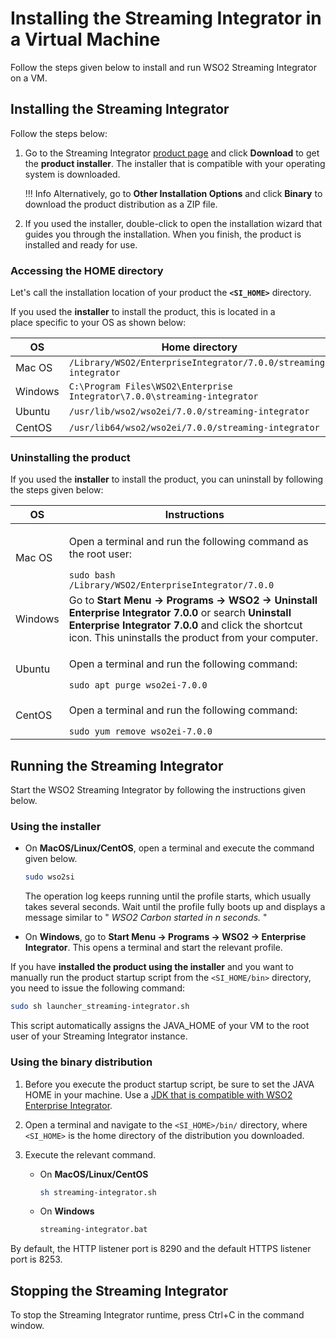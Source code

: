 # Installing the Streaming Integrator in a Virtual Machine

Follow the steps given below to install and run WSO2 Streaming Integrator on a VM.

## Installing the Streaming Integrator

Follow the steps below:

1. Go to the Streaming Integrator [product page](https://wso2.com/integration/streaming-integrator/) and click **Download** to get the **product installer**. The installer that is compatible with your operating system is downloaded.

    !!! Info
        Alternatively, go to **Other Installation Options** and click **Binary** to download the product distribution as a ZIP file.

2. If you used the installer, double-click to open the installation wizard that guides you through the installation. When you finish, the product is installed and ready for use.

### Accessing the HOME directory

Let's call the installation location of your product the **`<SI_HOME>`** directory.

If you used the **installer** to install the product, this is located in a place specific to your OS as shown below:

<table style="width:100%;">
   <colgroup>
      <col style="width: 9%" />
      <col style="width: 90%" />
   </colgroup>
   <thead>
      <tr class="header">
         <th>OS</th>
         <th>Home directory</th>
      </tr>
   </thead>
   <tbody>
      <tr class="odd">
         <td>Mac OS</td>
         <td><code>/Library/WSO2/EnterpriseIntegrator/7.0.0/streaming-integrator</code></td>
      </tr>
      <tr class="even">
         <td>Windows</td>
         <td><code>C:\Program Files\WSO2\Enterprise Integrator\7.0.0\streaming-integrator</code></td>
      </tr>
      <tr class="odd">
         <td>Ubuntu</td>
         <td><code>/usr/lib/wso2/wso2ei/7.0.0/streaming-integrator</code></td>
      </tr>
      <tr class="even">
         <td>CentOS</td>
         <td><code>/usr/lib64/wso2/wso2ei/7.0.0/streaming-integrator</code></td>
      </tr>
   </tbody>
</table>

### Uninstalling the product

If you used the **installer** to install the product, you can uninstall by following the steps given below:

<table>
<thead>
<tr class="header">
<th>OS</th>
<th>Instructions</th>
</tr>
</thead>
<tbody>
<tr class="odd">
<td>Mac OS</td>
<td><div class="content-wrapper">
<p>Open a terminal and run the following command as the root user:</p>
    <code>sudo bash /Library/WSO2/EnterpriseIntegrator/7.0.0</code>
</div>
</div>
</div></td>
</tr>
<tr class="even">
<td>Windows</td>
<td>Go to <strong>Start Menu -&gt; Programs -&gt; WSO2 -&gt; Uninstall Enterprise Integrator 7.0.0</strong> or search <strong>Uninstall Enterprise Integrator 7.0.0</strong> and click the shortcut icon. This uninstalls the product from your computer.</td>
</tr>
<tr class="odd">
<td>Ubuntu</td>
<td><div class="content-wrapper">
<p>Open a terminal and run the following command:</p>
    <code>sudo apt purge wso2ei-7.0.0</code>
</div>
</div>
</div></td>
</tr>
<tr class="even">
<td>CentOS</td>
<td><div class="content-wrapper">
<p>Open a terminal and run the following command:</p>
    <code>sudo yum remove wso2ei-7.0.0</code>
</div>
</div>
</div></td>
</tr>
</tbody>
</table>

## Running the Streaming Integrator

Start the WSO2 Streaming Integrator by following the instructions given below.

### Using the installer

* On **MacOS/Linux/CentOS**, open a terminal and execute the command given below.
  ```bash
  sudo wso2si
  ```
  The operation log keeps running until the profile starts, which usually
       takes several seconds. Wait until the profile fully boots up and
       displays a message similar to " *WSO2 Carbon started in n seconds.* "

* On **Windows**, go to **Start Menu -> Programs -> WSO2 -> Enterprise Integrator**. This
opens a terminal and start the relevant profile.

If you have **installed the product using the installer** and you want to manually run the product startup script from the `<SI_HOME/bin>` directory, you need to issue the following command:

```bash
sudo sh launcher_streaming-integrator.sh
```
This script automatically assigns the JAVA_HOME of your VM to the root user of your Streaming Integrator instance.

### Using the binary distribution

1. Before you execute the product startup script, be sure to set the JAVA HOME in your machine. Use a [JDK that is compatible with WSO2 Enterprise Integrator](https://docs.wso2.com/display/compatibility/Tested+Operating+Systems+and+JDKs).

2. Open a terminal and navigate to the `<SI_HOME>/bin/` directory, where `<SI_HOME>` is the home directory of the distribution you downloaded.

3. Execute the relevant command.

    * On **MacOS/Linux/CentOS**
      ```bash
      sh streaming-integrator.sh
      ```


    * On **Windows**
      ```bash
      streaming-integrator.bat
      ```

By default, the HTTP listener port is 8290 and the default HTTPS
listener port is 8253.

## Stopping the Streaming Integrator

To stop the Streaming Integrator runtime, press Ctrl+C in the command
window.
